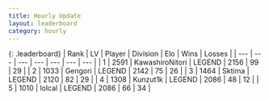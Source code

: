 ```yaml
---
title: Hourly Update
layout: leaderboard
category: hourly
---
```


{: .leaderboard}
| Rank | LV | Player | Division | Elo | Wins | Losses |
| --- | --- | --- | --- | --- | --- | --- |
| <span data-change="1">1</span> | 2591 | <span title="ID: 164871">KawashiroNitori</span> | LEGEND | <span data-change="9">2156</span> | <span data-change="1">99</span> | <span data-change="0">29</span> |
| <span data-change="-1">2</span> | 1033 | <span title="ID: 294236">Gengori</span> | LEGEND | <span data-change="-21">2142</span> | <span data-change="0">75</span> | <span data-change="2">26</span> |
| <span data-change="0">3</span> | 1464 | <span title="ID: 353063">Sktima</span> | LEGEND | <span data-change="0">2120</span> | <span data-change="0">82</span> | <span data-change="0">29</span> |
| <span data-change="0">4</span> | 1308 | <span title="ID: 392407">Kunzut1k</span> | LEGEND | <span data-change="0">2086</span> | <span data-change="0">48</span> | <span data-change="0">12</span> |
| <span data-change="0">5</span> | 1010 | <span title="ID: 487583">lolcal</span> | LEGEND | <span data-change="12">2086</span> | <span data-change="1">66</span> | <span data-change="0">34</span> |